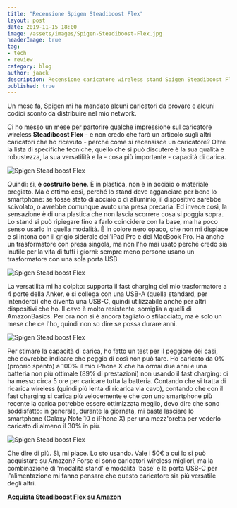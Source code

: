 ```yaml
---
title: "Recensione Spigen Steadiboost Flex"
layout: post
date: 2019-11-15 18:00
image: /assets/images/Spigen-Steadiboost-Flex.jpg
headerImage: true
tag:
- tech
- review
category: blog
author: jaack
description: Recensione caricatore wireless stand Spigen Steadiboost Flex
published: true
---
```


Un mese fa, Spigen mi ha mandato alcuni caricatori da provare e alcuni codici
sconto da distribuire nel mio network.

Ci ho messo un mese per partorire qualche impressione sul caricatore wireless **Steadiboost Flex** - e non credo che farò un articolo sugli altri caricatori che ho ricevuto - perché come si recensisce un caricatore? Oltre la lista di specifiche tecniche, quello che si può discutere è la sua qualità e robustezza, la sua versatilità e la - cosa più importante - capacità di carica.

<img class="image" src="{{base}}/assets/images/Spigen-Steadiboost-Flex-4.jpg" alt="Spigen Steadiboost Flex" >

Quindi: sì, **è costruito bene**. È in plastica, non è in acciaio o materiale pregiato.
 Ma è ottimo così, perché lo stand deve agganciare per bene lo smartphone:  se
fosse stato di acciaio o di alluminio, il dispositivo sarebbe scivolato, o avrebbe
 comunque avuto una presa precaria. Ed invece così, la sensazione è di una plastica che non lascia scorrere cosa si poggia sopra. Lo stand si può ripiegare fino a farlo coincidere con la base, ma ha poco senso usarlo in quella modalità. È in colore nero opaco, che non mi dispiace e si intona con il grigio siderale dell'iPad Pro e del MacBook Pro. Ha anche un trasformatore con presa singola, ma non l'ho mai usato
 perché credo sia inutile per la vita di tutti i giorni: sempre meno persone usano
 un trasformatore con una sola porta USB.

 <img class="image" src="{{base}}/assets/images/Spigen-Steadiboost-Flex-2.jpg" alt="Spigen Steadiboost Flex" >

La versatilità mi ha colpito: supporta il fast charging del mio trasformatore
a 4 porte della Anker, e si collega con una USB-A (quella standard, per intenderci)
che diventa una USB-C, quindi utilizzabile anche per altri dispositivi che ho. Il cavo è molto resistente, somiglia a quelli di AmazonBasics.
Per ora non si è ancora tagliato o sfilacciato, ma è solo un mese che ce l'ho, quindi
non so dire se possa durare anni.

<img class="image" src="{{base}}/assets/images/Spigen-Steadiboost-Flex-3.jpg" alt="Spigen Steadiboost Flex" >

Per stimare la capacità di carica, ho fatto un test per il peggiore dei casi, che
dovrebbe indicare che peggio di così non può fare. Ho caricato da 0% (proprio spento)
a 100% il mio iPhone X che ha ormai due anni e una batteria non più ottimale (89% di prestazioni) non usando il fast charging: ci ha messo circa 5 ore per caricare tutta
la batteria. Contando che si tratta di ricarica wireless (quindi più lenta di ricarica via cavo), contando che con il fast charging si carica più velocemente
e che con uno smartphone più recente la carica potrebbe essere ottimizzata meglio,
devo dire che sono soddisfatto: in generale, durante la giornata, mi basta lasciare
lo smartphone (Galaxy Note 10 o iPhone X) per una mezz'oretta per vederlo caricato
di almeno il 30% in più.

<img class="image" src="{{base}}/assets/images/Spigen-Steadiboost-Flex.jpg" alt="Spigen Steadiboost Flex" >

Che dire di più. Sì, mi piace. Lo sto usando. Vale i 50€ a cui lo si può acquistare
 su Amazon? Forse ci sono caricatori wireless migliori, ma la combinazione di 'modalità stand' e modalità 'base' e la porta USB-C per l'alimentazione mi fanno
pensare che questo caricatore sia più versatile degli altri.

[**Acquista Steadiboost Flex su Amazon**](https://amzn.to/33QZ32B)
